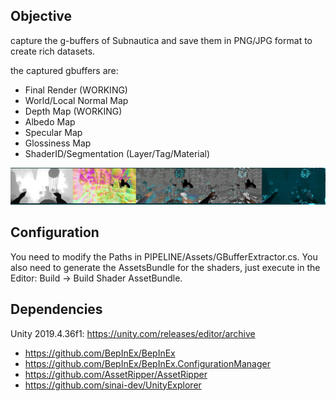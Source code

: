 ## Objective

capture the g-buffers of Subnautica and save them in PNG/JPG format to create rich datasets.

the captured gbuffers are:
- Final Render (WORKING)
- World/Local Normal Map
- Depth Map (WORKING)
- Albedo Map
- Specular Map
- Glossiness Map
- ShaderID/Segmentation (Layer/Tag/Material)

![alt text](readme_images/gbuffers.png)

## Configuration

You need to modify the Paths in PIPELINE/Assets/GBufferExtractor.cs. 
You also need to generate the AssetsBundle for the shaders, just execute in the Editor: Build -> Build Shader AssetBundle. 

## Dependencies

Unity 2019.4.36f1: https://unity.com/releases/editor/archive

- https://github.com/BepInEx/BepInEx
- https://github.com/BepInEx/BepInEx.ConfigurationManager
- https://github.com/AssetRipper/AssetRipper
- https://github.com/sinai-dev/UnityExplorer